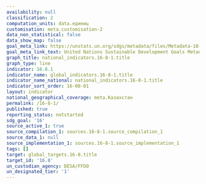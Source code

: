 ```yaml
---
availability: null
classification: 2
computation_units: data.единиц
customisation: meta.customisation-2
data_non_statistical: false
data_show_map: false
goal_meta_link: https://unstats.un.org/sdgs/metadata/files/Metadata-10-06-01.pdf
goal_meta_link_text: United Nations Sustainable Development Goals Metadata (pdf 1361kB)
graph_title: national_indicators.16-8-1.title
graph_type: line
indicator: 16.8.1
indicator_name: global_indicators.16-8-1.title
indicator_name_national: national_indicators.16-8-1.title
indicator_sort_order: 16-08-01
layout: indicator
national_geographical_coverage: meta.Казахстан
permalink: /16-8-1/
published: true
reporting_status: notstarted
sdg_goal: '16'
source_active_1: true
source_compilation_1: sources.16-8-1.source_compilation_1
source_data_1: null
source_implementation_1: sources.16-8-1.source_implementation_1
tags: []
target: global_targets.16-8.title
target_id: '16.8'
un_custodian_agency: DESA/FFDO
un_designated_tier: '1'
---
```

